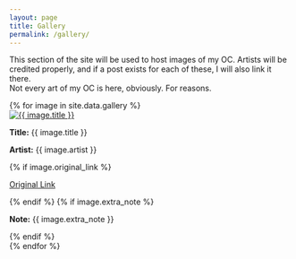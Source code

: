 ```yaml
---
layout: page
title: Gallery
permalink: /gallery/
---
```

This section of the site will be used to host images of my OC. Artists will be credited properly, and if a post exists for each of these, I will also link it there.<br>
Not every art of my OC is here, obviously. For reasons.

<div class="gallery">
  {% for image in site.data.gallery %}
    <div class="gallery-item">
      <a href="{{ image.link }}" target="_blank">
        <img src="{{ image.url }}" alt="{{ image.title }}" />
      </a>
      <div class="gallery-info">
        <p><strong>Title:</strong> {{ image.title }}</p>
        <p><strong>Artist:</strong> {{ image.artist }}</p>
        {% if image.original_link %}
          <p><a href="{{ image.original_link }}" target="_blank">Original Link</a></p>
        {% endif %}
        {% if image.extra_note %}
          <p><strong>Note:</strong> {{ image.extra_note }}</p>
        {% endif %}
      </div>
    </div>
  {% endfor %}
</div>